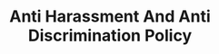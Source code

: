 ---
title: Anti Harassment And Anti Discrimination Policy
ref: anti_harassment_and_anti_discrimination_policy
weight: 1
---